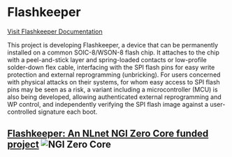 Flashkeeper
===

[Visit Flashkeeper Documentation](https://flashkeeper.org)

This project is developing Flashkeeper, a device that can be permanently installed on a common SOIC-8/WSON-8 flash chip. It attaches to the chip with a peel-and-stick layer and spring-loaded contacts or low-profile solder-down flex cable, interfacing with the SPI flash pins for easy write protection and external reprogramming (unbricking). For users concerned with physical attacks on their systems, for whom easy access to SPI flash pins may be seen as a risk, a variant including a microcontroller (MCU) is also being developed, allowing authenticated external reprogramming and WP control, and independently verifying the SPI flash image against a user-controlled signature each boot.

[Flashkeeper: An NLnet NGI Zero Core funded project](https://nlnet.nl/project/Flashkeeper/)
![NGI Zero Core](https://nlnet.nl/image/logos/NGI0Core_tag.svg)
---
